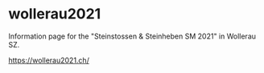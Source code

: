 # wollerau2021

Information page for the "Steinstossen & Steinheben SM 2021" in Wollerau SZ.

https://wollerau2021.ch/


